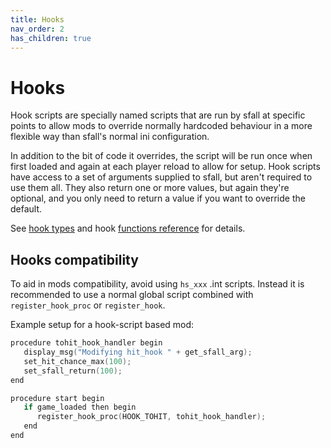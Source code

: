```yaml
---
title: Hooks
nav_order: 2
has_children: true
---
```


# Hooks

Hook scripts are specially named scripts that are run by sfall at specific points to allow mods to override normally hardcoded behaviour in a more flexible way than sfall's normal ini configuration.

In addition to the bit of code it overrides, the script will be run once when first loaded and again at each player reload to allow for setup. Hook scripts have access to a set of arguments supplied to sfall, but aren't required to use them all. They also return one or more values, but again they're optional, and you only need to return a value if you want to override the default.

See [hook types](pages/hook-types.html) and hook [functions reference](pages/hook-functions.html) for details.

## Hooks compatibility

To aid in mods compatibility, avoid using `hs_xxx` .int scripts. Instead it is recommended to use a normal global script combined with `register_hook_proc` or `register_hook`.

Example setup for a hook-script based mod:

```c++
procedure tohit_hook_handler begin
   display_msg("Modifying hit_hook " + get_sfall_arg);
   set_hit_chance_max(100);
   set_sfall_return(100);
end

procedure start begin
   if game_loaded then begin
      register_hook_proc(HOOK_TOHIT, tohit_hook_handler);
   end
end
```
